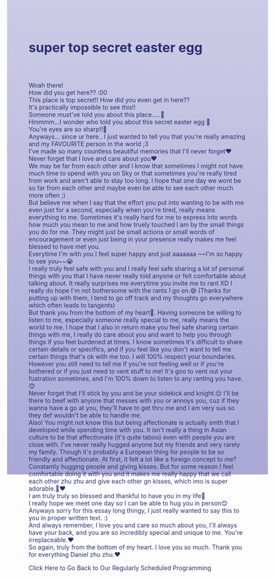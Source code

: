  <head>
<style>
body {
    height: 1000px;
    background: linear-gradient(to bottom, #cccbe6 0%, #bbbade 50%, #aaa9d6 100%)
}
</style>
</head>
 
 
 <h1 style="font-size:30px;"><p style="color:#2a2e6f;">super top secret easter egg</p></h1>

<style>
a:link {
  color: #2a2e6f;
  background-color: transparent;
  text-decoration: none;
}
a:visited {
  color: #2a2e6f;
  background-color: transparent;
  text-decoration: none;
}
a:hover {
  color: #538cdf;
  background-color: transparent;
  text-decoration: none;
}
a:active {
  color: #2a2e6f;
  background-color: transparent;
  text-decoration: none;
}
</style>

<br>
<p style="color:#2a2e6f;">
Woah there! 
<br>How did you get here?? :00 
<br>This place is top secret!! How did you even get in here??
<br>It's practically impossible to see this!!
<br>Someone must've told you about this place.....🤔
<br> Hmmmm...I wonder who told you about this secret easter egg 👀
<br>You're eyes are so sharp!!👀 
<br>Anyways... since ur here.. I just wanted to tell you that you're really amazing and my FAVOURITE person in the world ;3
<br>I've made so many countless beautiful memories that I'll never forget❤️
<br>Never forget that I love and care about you❤️
<br>We may be far from each other and I know that sometimes I might not have much time to spend with you on Sky or that sometimes you're really tired from work and aren't able to stay too long. I hope that one day we wont be so far from each other and maybe even be able to see each other much more often ;)
<br>But believe me when I say that the effort you put into wanting to be with me even just for a second, especially when you're tired, really means everything to me. Sometimes it's really hard for me to express into words how much you mean to me and how truely touched I am by the small things you do for me. They might just be small actions or small words of encouragement or even just being in your presence really makes me feel blessed to have met you. 
<br>Everytime I'm with you I feel super happy and just aaaaaaa ~~I'm so happy to see you~~😭
<br>I really truly feel safe with you and I really feel safe sharing a lot of personal things with you that I have never really told anyone or felt comfortable about talking about. It really surprises me everytime you invite me to rant XD I really do hope I'm not bothersome with the rants I go on.😅 (Thanks for putting up with them, I tend to go off track and my thoughts go everywhere which often leads to tangents)
<br>But thank you from the bottom of my heart💖. Having someone be willing to listen to me, especially someone really special to me, really means the world to me. I hope that I also in return make you feel safe sharing certain things with me, I really do care about you and want to help you through things if you feel burdened at times. I know sometimes it's difficult to share certain details or specifics, and if you feel like you don't want to tell me certain things that's ok with me too. I will 100% respect your boundaries. However you still need to tell me if you're not feeling well or if you're bothered or if you just need to vent stuff to me! It's goo to vent out your fustration sometimes, and I'm 100% down to listen to any ranting you have.😊 
<br>Never forget that I'll stick by you and be your sidekick and knight.😌 I'll be there to beef with anyone that messes with you or annoys you, cuz if they wanna have a go at you, they'll have to get thru me and I am very sus so they def wouldn't be able to handle me.    
<br>Also! You might not know this but being affectionate is actually smth that I developed while spending time with you. It isn't really a thing in Asian culture to be that affectionate (it's quite taboo) even with people you are close with. I've never really hugged anyone but my friends and very rarely my family. Though it's probably a European thing for people to be so friendly and affectionate. At first, it felt a lot like a foreign concept to me? Constantly hugging people and giving kisses. But for some reason I feel comfortable doing it with you and it makes me really happy that we call each other zhu zhu and give each other gn kisses, which imo is super adorable.🙈❤️
<br>I am truly truly so blessed and thankful to have you in my life🥰
<br>I really hope we meet one day so I can be able to hug you in person😊
<br> Anyways sorry for this essay long thingy, I just really wanted to say this to you in proper written text. :)
<br>And always remember, I love you and care so much about you, I'll always have your back, and you are so incredibly special and unique to me. You're irreplaceable.❤️
<br>So again, truly from the bottom of my heart. I love you so much. Thank you for everything Daniel zhu zhu.❤️
</p>

[Click Here to Go Back to Our Regularly Scheduled Programming](/index.md)